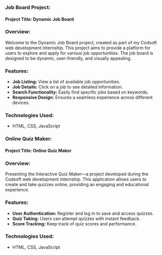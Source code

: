 ### Job Board Project:

#### Project Title: Dynamic Job Board

### Overview:
Welcome to the Dynamic Job Board project, created as part of my Codsoft web development internship. This project aims to provide a platform for users to explore and apply for various job opportunities. The job board is designed to be dynamic, user-friendly, and visually appealing.

### Features:
- **Job Listing:** View a list of available job opportunities.
- **Job Details:** Click on a job to see detailed information.
- **Search Functionality:** Easily find specific jobs based on keywords.
- **Responsive Design:** Ensures a seamless experience across different devices.

### Technologies Used:
- HTML, CSS, JavaScript

### Online Quiz Maker:

#### Project Title: Online Quiz Maker

### Overview:
Presenting the Interactive Quiz Maker—a project developed during the Codsoft web development internship. This application allows users to create and take quizzes online, providing an engaging and educational experience.

### Features:
- **User Authentication:** Register and log in to save and access quizzes.
- **Quiz Taking:** Users can attempt quizzes with instant feedback.
- **Score Tracking:** Keep track of quiz scores and performance.

### Technologies Used:
- HTML, CSS, JavaScript
